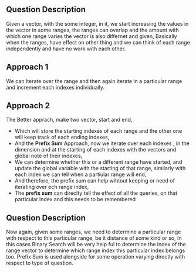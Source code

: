 **Question Description**
--
Given a vector, with the some integer, in it, we start increasing the values in the vector in some ranges, the ranges can overlap and the amount with 
which one range varies the vector is also differnet and given, Basically when the ranges, have effect on other thing and we can think of each range independently and have 
no work with each other.

**Approach 1** 
--
We can Iterate over the range and then again iterate in a particular range and increment each indexes individually.

**Approach 2**
--
The Better apprach, make two vector, start and end, 
- Which will store the starting indexes of each range and the other one will keep track of each ending indexes,
- And the **Prefix Sum** Approach, now we iterate over each indexes , in the dimension and at the starting of each indexes with the vectors and global note of their indexes,
- We can determine whether this or a different range have started, and update the global variable with the starting of that range, similarly with each index we can tell
when a partiular range will end,
- And therefore, the prefix sum can help wihtout keeping or need of iterating over ech range index, 
- The **prefix sum** can direclty tell the effect of all the queries, on that particular index and this needs to be remembered



**Question Description**
--
Now again, given some ranges, we need to determine a particular range with respect to this particular range, be it distance of some kind or so,
In this cases Binary Search will be very help ful to determine the index of the range vector to determine which range index this particular index belongs too.
Prefix Sum is used alongside for some operation varying directly with respect to type of question.
